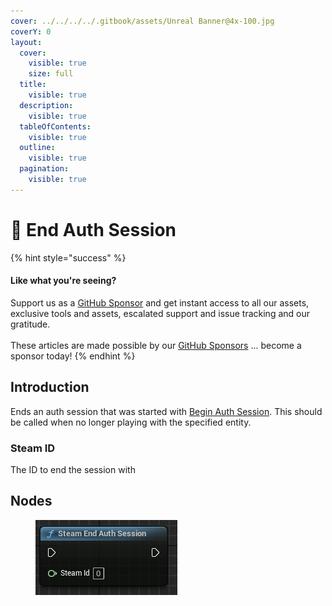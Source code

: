 ```yaml
---
cover: ../../../../.gitbook/assets/Unreal Banner@4x-100.jpg
coverY: 0
layout:
  cover:
    visible: true
    size: full
  title:
    visible: true
  description:
    visible: true
  tableOfContents:
    visible: true
  outline:
    visible: true
  pagination:
    visible: true
---
```


# 🔵 End Auth Session

{% hint style="success" %}
#### Like what you're seeing?

Support us as a [GitHub Sponsor](../../../../become-a-sponsor/) and get instant access to all our assets, exclusive tools and assets, escalated support and issue tracking and our gratitude.\
\
These articles are made possible by our [GitHub Sponsors](../../../../become-a-sponsor/) ... become a sponsor today!
{% endhint %}

## Introduction

Ends an auth session that was started with [Begin Auth Session](begin-auth-session.md). This should be called when no longer playing with the specified entity.

### Steam ID

The ID to end the session with

## Nodes

<figure><img src="../../../../.gitbook/assets/image (21).png" alt=""><figcaption></figcaption></figure>

